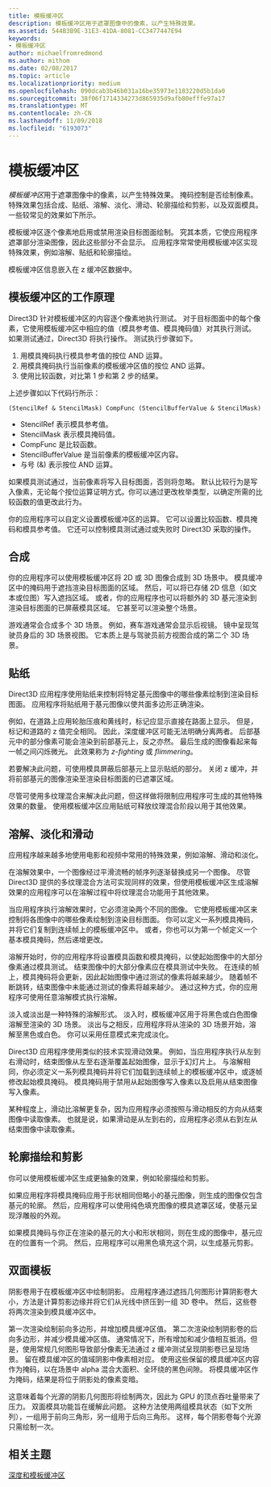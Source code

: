 ```yaml
---
title: 模板缓冲区
description: 模板缓冲区用于遮罩图像中的像素，以产生特殊效果。
ms.assetid: 544B3B9E-31E3-41DA-8081-CC3477447E94
keywords:
- 模板缓冲区
author: michaelfromredmond
ms.author: mithom
ms.date: 02/08/2017
ms.topic: article
ms.localizationpriority: medium
ms.openlocfilehash: 090dcab3b46b031a16be35973e1183220d5b1da0
ms.sourcegitcommit: 38f06f1714334273d865935d9afb80efffe97a17
ms.translationtype: MT
ms.contentlocale: zh-CN
ms.lasthandoff: 11/09/2018
ms.locfileid: "6193073"
---
```

# <a name="stencil-buffers"></a>模板缓冲区


*模板缓冲区*用于遮罩图像中的像素，以产生特殊效果。 掩码控制是否绘制像素。 特殊效果包括合成、贴纸、溶解、淡化、滑动、轮廓描绘和剪影，以及双面模具。 一些较常见的效果如下所示。

模板缓冲区逐个像素地启用或禁用渲染目标图面绘制。 究其本质，它使应用程序遮罩部分渲染图像，因此这些部分不会显示。 应用程序常常使用模板缓冲区实现特殊效果，例如溶解、贴纸和轮廓描绘。

模板缓冲区信息嵌入在 z 缓冲区数据中。

## <a name="span-idhowthestencilbufferworksspanspan-idhowthestencilbufferworksspanspan-idhowthestencilbufferworksspanhow-the-stencil-buffer-works"></a><span id="How_the_Stencil_Buffer_Works"></span><span id="how_the_stencil_buffer_works"></span><span id="HOW_THE_STENCIL_BUFFER_WORKS"></span>模板缓冲区的工作原理


Direct3D 针对模板缓冲区的内容逐个像素地执行测试。 对于目标图面中的每个像素，它使用模板缓冲区中相应的值（模具参考值、模具掩码值）对其执行测试。 如果测试通过，Direct3D 将执行操作。 测试执行步骤如下。

1.  用模具掩码执行模具参考值的按位 AND 运算。
2.  用模具掩码执行当前像素的模板缓冲区值的按位 AND 运算。
3.  使用比较函数，对比第 1 步和第 2 步的结果。

上述步骤如以下代码行所示：

```
(StencilRef & StencilMask) CompFunc (StencilBufferValue & StencilMask)
```

-   StencilRef 表示模具参考值。
-   StencilMask 表示模具掩码值。
-   CompFunc 是比较函数。
-   StencilBufferValue 是当前像素的模板缓冲区内容。
-   与号 (&) 表示按位 AND 运算。

如果模具测试通过，当前像素将写入目标图面，否则将忽略。 默认比较行为是写入像素，无论每个按位运算证明方式。你可以通过更改枚举类型，以确定所需的比较函数的值更改此行为。

你的应用程序可以自定义设置模板缓冲区的运算。 它可以设置比较函数、模具掩码和模具参考值。 它还可以控制模具测试通过或失败时 Direct3D 采取的操作。

## <a name="span-idcompositingspanspan-idcompositingspanspan-idcompositingspancompositing"></a><span id="Compositing"></span><span id="compositing"></span><span id="COMPOSITING"></span>合成


你的应用程序可以使用模板缓冲区将 2D 或 3D 图像合成到 3D 场景中。 模具缓冲区中的掩码用于遮挡渲染目标图面的区域。 然后，可以将已存储 2D 信息（如文本或位图）写入遮挡区域。 或者，你的应用程序也可以将额外的 3D 基元渲染到渲染目标图面的已屏蔽模具区域。 它甚至可以渲染整个场景。

游戏通常会合成多个 3D 场景。 例如，赛车游戏通常会显示后视镜。 镜中呈现驾驶员身后的 3D 场景视图。 它本质上是与驾驶员前方视图合成的第二个 3D 场景。

## <a name="span-iddecalingspanspan-iddecalingspanspan-iddecalingspandecaling"></a><span id="Decaling"></span><span id="decaling"></span><span id="DECALING"></span>贴纸


Direct3D 应用程序使用贴纸来控制将特定基元图像中的哪些像素绘制到渲染目标图面。 应用程序将贴纸用于基元图像以使共面多边形正确渲染。

例如，在道路上应用轮胎压痕和黄线时，标记应显示直接在路面上显示。 但是，标记和道路的 z 值完全相同。 因此，深度缓冲区可能无法明确分离两者。 后部基元中的部分像素可能会渲染到前部基元上，反之亦然。 最后生成的图像看起来每一帧之间闪烁微光。 此效果称为 *z-fighting* 或 *flimmering*。

若要解决此问题，可使用模具屏蔽后部基元上显示贴纸的部分。 关闭 z 缓冲，并将前部基元的图像渲染至渲染目标图面的已遮罩区域。

尽管可使用多纹理混合来解决此问题，但这样做将限制应用程序可生成的其他特殊效果的数量。 使用模板缓冲区应用贴纸可释放纹理混合阶段以用于其他效果。

## <a name="span-iddissolvesfadesandswipesspanspan-iddissolvesfadesandswipesspanspan-iddissolvesfadesandswipesspandissolves-fades-and-swipes"></a><span id="Dissolves__fades__and_swipes"></span><span id="dissolves__fades__and_swipes"></span><span id="DISSOLVES__FADES__AND_SWIPES"></span>溶解、淡化和滑动


应用程序越来越多地使用电影和视频中常用的特殊效果，例如溶解、滑动和淡化。

在溶解效果中，一个图像经过平滑流畅的帧序列逐渐替换成另一个图像。 尽管 Direct3D 提供的多纹理混合方法可实现同样的效果，但使用模板缓冲区生成溶解效果的应用程序可以在溶解过程中将纹理混合功能用于其他效果。

当应用程序执行溶解效果时，它必须渲染两个不同的图像。 它使用模板缓冲区来控制将各图像中的哪些像素绘制到渲染目标图面。 你可以定义一系列模具掩码，并将它们复制到连续帧上的模板缓冲区中。 或者，你也可以为第一个帧定义一个基本模具掩码，然后递增更改。

溶解开始时，你的应用程序将设置模具函数和模具掩码，以使起始图像中的大部分像素通过模具测试。 结束图像中的大部分像素应在模具测试中失败。 在连续的帧上，模具掩码将会更新，因此起始图像中通过测试的像素将越来越少。 随着帧不断跳转，结束图像中未能通过测试的像素将越来越少。 通过这种方式，你的应用程序可使用任意溶解模式执行溶解。

淡入或淡出是一种特殊的溶解形式。 淡入时，模板缓冲区用于将黑色或白色图像溶解至渲染的 3D 场景。 淡出与之相反，应用程序将从渲染的 3D 场景开始，溶解至黑色或白色。 你可以采用任意模式来完成淡化。

Direct3D 应用程序使用类似的技术实现滑动效果。 例如，当应用程序执行从左到右滑动时，结束图像从左至右逐渐覆盖起始图像，显示于幻灯片上。 与溶解相同，你必须定义一系列模具掩码并将它们加载到连续帧上的模板缓冲区中，或逐帧修改起始模具掩码。 模具掩码用于禁用从起始图像写入像素以及启用从结束图像写入像素。

某种程度上，滑动比溶解更复杂，因为应用程序必须按照与滑动相反的方向从结束图像中读取像素。 也就是说，如果滑动是从左到右的，应用程序必须从右到左从结束图像中读取像素。

## <a name="span-idoutlinesandsilhouettesspanspan-idoutlinesandsilhouettesspanspan-idoutlinesandsilhouettesspanoutlines-and-silhouettes"></a><span id="Outlines_and_silhouettes"></span><span id="outlines_and_silhouettes"></span><span id="OUTLINES_AND_SILHOUETTES"></span>轮廓描绘和剪影


你可以使用模板缓冲区生成更抽象的效果，例如轮廓描绘和剪影。

如果应用程序将模具掩码应用于形状相同但略小的基元图像，则生成的图像仅包含基元的轮廓。 然后，应用程序可以使用纯色填充图像的模具遮罩区域，使基元呈现浮雕般的外观。

如果模具掩码与你正在渲染的基元的大小和形状相同，则在生成的图像中，基元应在的位置有一个洞。 然后，应用程序可以用黑色填充这个洞，以生成基元剪影。

## <a name="span-idtwo-sidedstencilspanspan-idtwo-sidedstencilspanspan-idtwo-sidedstencilspantwo-sided-stencil"></a><span id="Two-sided_stencil"></span><span id="two-sided_stencil"></span><span id="TWO-SIDED_STENCIL"></span>双面模板


阴影卷用于在模板缓冲区中绘制阴影。 应用程序通过遮挡几何图形计算阴影卷大小，方法是计算剪影边缘并将它们从光线中挤压到一组 3D 卷中。 然后，这些卷将两次渲染到模具缓冲区中。

第一次渲染绘制前向多边形，并增加模具缓冲区值。 第二次渲染绘制阴影卷的后向多边形，并减少模具缓冲区值。 通常情况下，所有增加和减少值相互抵消。但是，使用常规几何图形导致部分像素无法通过 z 缓冲测试呈现阴影卷已呈现场景。 留在模具缓冲区的值域阴影中像素相对应。 使用这些保留的模具缓冲区内容作为掩码，以在场景中 alpha 混合大面积、全环绕的黑色间隙。 将模具缓冲区作为掩码，结果是将位于阴影处的像素变暗。

这意味着每个光源的阴影几何图形将绘制两次，因此为 GPU 的顶点吞吐量带来了压力。 双面模具功能旨在缓解此问题。 这种方法使用两组模具状态（如下文所列），一组用于前向三角形，另一组用于后向三角形。 这样，每个阴影卷每个光源只需绘制一次。

## <a name="span-idrelated-topicsspanrelated-topics"></a><span id="related-topics"></span>相关主题


[深度和模板缓冲区](depth-and-stencil-buffers.md)

 

 




